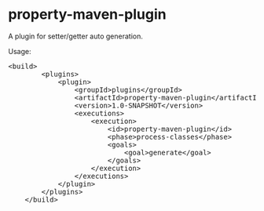 property-maven-plugin
=====================

A plugin for setter/getter auto generation.

Usage:
<pre>
&lt;build&gt;
        &lt;plugins&gt;
            &lt;plugin&gt;
                &lt;groupId&gt;plugins&lt;/groupId&gt;
                &lt;artifactId&gt;property-maven-plugin&lt;/artifactId&gt;
                &lt;version&gt;1.0-SNAPSHOT&lt;/version&gt;
                &lt;executions&gt;
                    &lt;execution&gt;
                        &lt;id&gt;property-maven-plugin&lt;/id&gt;
                        &lt;phase&gt;process-classes&lt;/phase&gt;
                        &lt;goals&gt;
                            &lt;goal&gt;generate&lt;/goal&gt;
                        &lt;/goals&gt;
                    &lt;/execution&gt;
                &lt;/executions&gt;
            &lt;/plugin&gt;
        &lt;/plugins&gt;
    &lt;/build&gt;
</pre>


